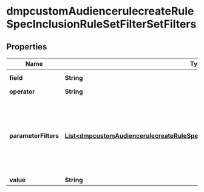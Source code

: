 # dmpcustomAudiencerulecreateRuleSpecInclusionRuleSetFilterSetFilters

## Properties
Name | Type | Description | Notes
------------ | ------------- | ------------- | -------------
**field** | **String** | Filter field. Enum value: EVENT: To include the people who&#x27;ve carried out a certain action in the past few days as indicated by retention_days. |[required]  
**operator** | **String** | Filter operator between filter field and filter value. Enum value: EQ: equals. |[required]  
**parameterFilters** | [**List&lt;dmpcustomAudiencerulecreateRuleSpecInclusionRuleSetFilterSetParameterFilters&gt;**](dmpcustomAudiencerulecreateRuleSpecInclusionRuleSetFilterSetParameterFilters.md) | List of filters on URL keywords or parameters. Within parameter_filters, you can add a maximum of one URL keyword filter (with field set to URL) and 10 parameter filters (with field not set to URL) . If specified, these filters (parameter_filters) are combined with the action filter (as specified by field, operator and value) using default AND logic to form the inclusion rule. For example, if retention_days is 30 and filter_set is set to {\&quot;operator\&quot;: \&quot;OR\&quot;, \&quot;filters\&quot;:[{\&quot;field\&quot;:\&quot;EVENT\&quot;,\&quot;operator\&quot;:\&quot;EQ\&quot;, \&quot;value\&quot;:\&quot;PIXEL COMPLETE PAYMENT\&quot;},\&quot;parameter_filters\&quot;:[{\&quot;field\&quot;:\&quot;URL\&quot;,\&quot;operator\&quot;:\&quot;CONTAINS\&quot;,\&quot;value\&quot;:\&quot;us\&quot;}]]}, the inclusion rule will create an audience that includes people who carried out the \&quot;Complete Payment\&quot; action on a webpage with \&quot;us\&quot; included in the page URL within the past 30 days on the website where the Pixel is installed. |  [optional]
**value** | **String** | Filter value. For enum values, see Enumeration - Filter Value. |[required]  
